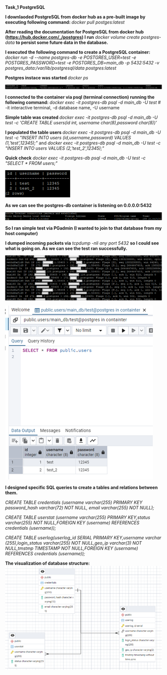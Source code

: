 <b>Task_1 PostgreSQL</b>

<b>I downlaoded PostgreSQL from docker hub as a pre-built image by executing following command: </b>
<i> docker pull postges:latest</i>

 <b>After reading the documentation for PostgreSQL from docker hub (https://hub.docker.com/_/postgres) I run</b> 
 <i>docker volume create postgres-data </i> 
 <b> to persist some future data in the database.</b>

 <b>I executed the following command to create a PostgreSQL container:</b>
 <i>docker run -d --name postgres-db -e POSTGRES_USER=test -e POSTGRES_PASSWORD=test -e POSTGRES_DB=main_db -p 5432:5432 -v postgres_data:/var/lib/postgresql/data postgres:latest </i>

<b> Postgres instace was started </b>
<i> docker ps </i>

 ![alt text](images/image.png)

 <b>I connected to the container via psql (terminal connection) running the following command:</b>
 <i> docker exec -it postgres-db psql -d main_db -U test </i> # -it interactive terminal, -d database name, -U username

 <b>Simple table was created </b>
<i> docker exec -it postgres-db psql -d main_db -U test -c 'CREATE TABLE users(id int, username char(8),password char(8))' </i>
 
 <b>I populated the table users </b>
 <i> docker exec -it postgres-db psql -d main_db -U test -c "INSERT INTO users (id,username,password) VALUES (1,'test',12345);" </i> and <i> docker exec -it postgres-db psql -d main_db -U test -c "INSERT INTO users VALUES (2,'test_2',12345);" </i>

 <b>Quick check</b> 
 <i>  docker exec -it postgres-db psql -d main_db -U test -c "SELECT * FROM users;" </i>

 ![alt text](images/image-4.png)


 <b>As we can see the postgres-db container is listening on 0.0.0.0:5432</b>

![alt text](images/image-2.png)

 <b>So I ran simple test via PGadmin (I wanted to join to that database from my host computer)</b>

 <b>I dumped incoming packets via</b>
 <i> tcpdump -nli any port 5432 </i>
 <b>so I could see what is going on. As we can see the test ran successfully.</b>

![alt text](images/image-6.png)

 ![alt text](images/image-5.png)

<b> I designed specific SQL queries to create a tables and relations between them. </b>

<i>CREATE TABLE credentials (username varchar(255) PRIMARY KEY password_hash varchar(72) NOT NULL, email varchar(255) NOT NULL);

CREATE TABLE userstat (username varchar(255) PRIMARY KEY,status varchar(255) NOT NULL,FOREIGN KEY (username) REFERENCES credentials (username));

CREATE TABLE userlog(userlog_id SERIAL PRIMARY KEY,username varchar (255),login_status varchar(255) NOT NULL,geo_ip varchar(3) NOT NULL,tmstmp TIMESTAMP NOT NULL,FOREIGN KEY (username) REFERENCES credentials (username)); 
</i>

<b>The visualization of database structure: </b>
![alt text](images/image3.png)
</br>